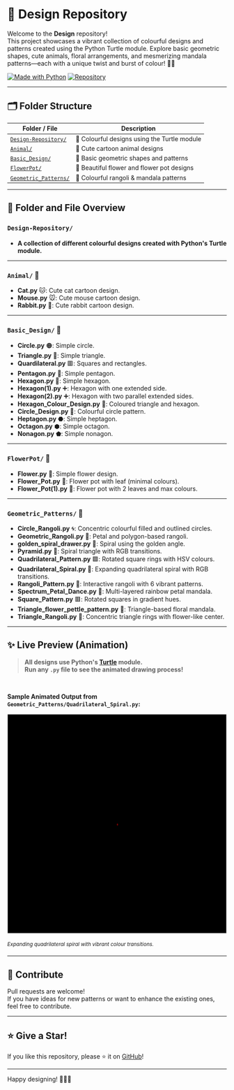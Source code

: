 # 🎨 Design Repository

Welcome to the **Design** repository!  
This project showcases a vibrant collection of colourful designs and patterns created using the Python Turtle module. Explore basic geometric shapes, cute animals, floral arrangements, and mesmerizing mandala patterns—each with a unique twist and burst of colour! 🌈✨

[![Made with Python](https://img.shields.io/badge/Made%20with-Python-blue?logo=python)](https://www.python.org/)
[![Repository](https://img.shields.io/badge/GitHub-Dhrumi45%2FDesign-181717?logo=github)](https://github.com/Dhrumi45/Design)

---

## 🗂️ Folder Structure

| Folder / File                | Description                                                    |
|------------------------------|----------------------------------------------------------------|
| [`Design-Repository/`](#design-repository) | 🎨 Colourful designs using the Turtle module                     |
| [`Animal/`](#animal-)         | 🐾 Cute cartoon animal designs                                 |
| [`Basic_Design/`](#basic_design-) | 📐 Basic geometric shapes and patterns                         |
| [`FlowerPot/`](#flowerpot-)   | 🌷 Beautiful flower and flower pot designs                     |
| [`Geometric_Patterns/`](#geometric_patterns-) | 🎊 Colourful rangoli & mandala patterns                         |

---

## 📂 Folder and File Overview

### `Design-Repository/`
- **A collection of different colourful designs created with Python's Turtle module.**

---

### `Animal/` 🐾
- **Cat.py** 🐱: Cute cat cartoon design.
- **Mouse.py** 🐭: Cute mouse cartoon design.
- **Rabbit.py** 🐰: Cute rabbit cartoon design.

---

### `Basic_Design/` 📐
- **Circle.py** 🟠: Simple circle.
- **Triangle.py** 🔺: Simple triangle.
- **Quardilateral.py** 🟥: Squares and rectangles.
- **Pentagon.py** 🔵: Simple pentagon.
- **Hexagon.py** 🔶: Simple hexagon.
- **Hexagon(1).py** ➕: Hexagon with one extended side.
- **Hexagon(2).py** ➕: Hexagon with two parallel extended sides.
- **Hexagon_Colour_Design.py** 🌈: Coloured triangle and hexagon.
- **Circle_Design.py** 🌈: Colourful circle pattern.
- **Heptagon.py** ⬣: Simple heptagon.
- **Octagon.py** ⬢: Simple octagon.
- **Nonagon.py** ⬟: Simple nonagon.

---

### `FlowerPot/` 🌷
- **Flower.py** 🌼: Simple flower design.
- **Flower_Pot.py** 🌻: Flower pot with leaf (minimal colours).
- **Flower_Pot(1).py** 🌺: Flower pot with 2 leaves and max colours.

---

### `Geometric_Patterns/` 🎊
- **Circle_Rangoli.py** 🌀: Concentric colourful filled and outlined circles.
- **Geometric_Rangoli.py** 🎨: Petal and polygon-based rangoli.
- **golden_spiral_drawer.py** 🌈: Spiral using the golden angle.
- **Pyramid.py** 🔺: Spiral triangle with RGB transitions.
- **Quadrilateral_Pattern.py** 🟪: Rotated square rings with HSV colours.
- **Quadrilateral_Spiral.py** 🔲: Expanding quadrilateral spiral with RGB transitions.
- **Rangoli_Pattern.py** 💠: Interactive rangoli with 6 vibrant patterns.
- **Spectrum_Petal_Dance.py** 🌸: Multi-layered rainbow petal mandala.
- **Square_Pattern.py** 🟥: Rotated squares in gradient hues.
- **Triangle_flower_pettle_pattern.py** 🌼: Triangle-based floral mandala.
- **Triangle_Rangoli.py** 🔻: Concentric triangle rings with flower-like center.

---

## ✨ Live Preview (Animation)

> **All designs use Python's [Turtle](https://docs.python.org/3/library/turtle.html) module.  
> Run any `.py` file to see the animated drawing process!**

<br/>

**Sample Animated Output from `Geometric_Patterns/Quadrilateral_Spiral.py`:**

![Quadrilateral Spiral Animation](Geometric_Patterns/spiral_animation.gif)

<sup>_Expanding quadrilateral spiral with vibrant colour transitions._</sup>

---

## 🤗 Contribute

Pull requests are welcome!  
If you have ideas for new patterns or want to enhance the existing ones, feel free to contribute.

---

## ⭐️ Give a Star!

If you like this repository, please ⭐️ it on [GitHub](https://github.com/Dhrumi45/Design)!

---

Happy designing! 🎨🐢🌈


